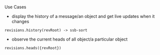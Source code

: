 Use Cases

- display the history of a message/an object and get live updates when it changes

`revisions.history(revRoot) -> ssb-sort`


- observe the current heads of all object/a particular object

`revisions.heads({revRoot})`
 
